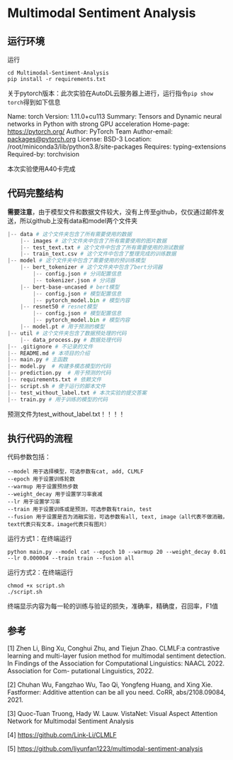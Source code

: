 # Multimodal Sentiment Analysis

## 运行环境

运行
```
cd Multimodal-Sentiment-Analysis
pip install -r requirements.txt
```

关于pytorch版本：此次实验在AutoDL云服务器上进行，运行指令`pip show torch`得到如下信息

Name: torch
Version: 1.11.0+cu113
Summary: Tensors and Dynamic neural networks in Python with strong GPU acceleration
Home-page: https://pytorch.org/
Author: PyTorch Team
Author-email: packages@pytorch.org
License: BSD-3
Location: /root/miniconda3/lib/python3.8/site-packages
Requires: typing-extensions
Required-by: torchvision

本次实验使用A40卡完成

## 代码完整结构

**需要注意**，由于模型文件和数据文件较大，没有上传至github，仅仅通过邮件发送，所以github上没有data和model两个文件夹

```python
|-- data # 这个文件夹包含了所有需要使用的数据
    |-- images # 这个文件夹中包含了所有需要使用的图片数据
    |-- test_text.txt # 这个文件中包含了所有需要使用的测试数据
    |-- train_text.csv # 这个文件中包含了整理完成的训练数据
|-- model # 这个文件夹中包含了需要使用的预训练模型
    |-- bert_tokenizer # 这个文件夹中包含了bert分词器
        |-- config.json # 分词配置信息
        |-- tokenizer.json # 分词器
    |-- bert-base-uncased # bert模型
        |-- config.json # 模型配置信息
        |-- pytorch_model.bin # 模型内容
    |-- resnet50 # resnet模型
        |-- config.json # 模型配置信息
        |-- pytorch_model.bin # 模型内容
    |-- model.pt # 用于预测的模型
|-- util # 这个文件夹包含了数据预处理的代码
    |-- data_process.py # 数据处理代码
|-- .gitignore # 不记录的文件
|-- README.md # 本项目的介绍
|-- main.py # 主函数
|-- model.py  # 构建多模态模型的代码
|-- prediction.py  # 用于预测的代码
|-- requirements.txt # 依赖文件
|-- script.sh # 便于运行的脚本文件
|-- test_without_label.txt # 本次实验的提交答案
|-- train.py # 用于训练的模型的代码
```

预测文件为test_without_label.txt！！！！

## 执行代码的流程

代码参数包括：
```
--model 用于选择模型，可选参数有cat, add, CLMLF
--epoch 用于设置训练轮数
--warmup 用于设置预热步数 
--weight_decay 用于设置学习率衰减
--lr 用于设置学习率
--train 用于设置训练或是预测，可选参数有train, test
--fusion 用于设置是否为消融实验，可选参数有all, text, image（all代表不做消融，text代表只有文本，image代表只有图片）
```

运行方式1：在终端运行
```
python main.py --model cat --epoch 10 --warmup 20 --weight_decay 0.01 --lr 0.000004 --train train --fusion all
```

运行方式2：在终端运行
```
chmod +x script.sh
./script.sh
```

终端显示内容为每一轮的训练与验证的损失，准确率，精确度，召回率，F1值

## 参考

[1]  Zhen Li, Bing Xu, Conghui Zhu, and Tiejun Zhao. CLMLF:a contrastive learning and multi-layer fusion method for multimodal sentiment detection. In Findings of the Association for Computational Linguistics: NAACL 2022. Association for Com- putational Linguistics, 2022.

[2] Chuhan Wu, Fangzhao Wu, Tao Qi, Yongfeng Huang, and Xing Xie. Fastformer: Additive attention can be all you need. CoRR, abs/2108.09084, 2021.

[3] Quoc-Tuan Truong, Hady W. Lauw. VistaNet: Visual Aspect Attention Network for Multimodal Sentiment Analysis

[4] https://github.com/Link-Li/CLMLF

[5] https://github.com/liyunfan1223/multimodal-sentiment-analysis

